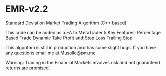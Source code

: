 # EMR-v2.2
Standard Deviation Market Trading Algorithm (C++ based)

This code can be added as a EA to MetaTrader 5
Key Features:
  Percentage Based Trade
  Dynamic Take Profit and Stop Loss
  Trailing Stop
  
This algorithm is still in production and has some slight bugs. If you have any questions email me at Musollc@pm.me



Warning: Trading in the Financial Markets involves risk and not guaranteed returns are promised. 
